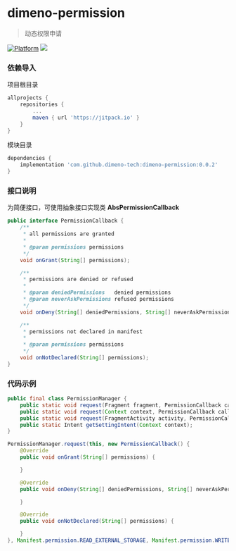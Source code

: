 # dimeno-permission
> 动态权限申请

[![Platform](https://img.shields.io/badge/Platform-Android-00CC00.svg?style=flat)](https://www.android.com)
[![](https://jitpack.io/v/dimeno-tech/dimeno-permission.svg)](https://jitpack.io/#dimeno-tech/dimeno-permission)

### 依赖导入

项目根目录

``` gradle
allprojects {
	repositories {
		...
		maven { url 'https://jitpack.io' }
	}
}
```

模块目录

``` gradle
dependencies {
	implementation 'com.github.dimeno-tech:dimeno-permission:0.0.2'
}
```

### 接口说明

为简便接口，可使用抽象接口实现类 **AbsPermissionCallback**

```java
public interface PermissionCallback {
    /**
     * all permissions are granted
     *
     * @param permissions permissions
     */
    void onGrant(String[] permissions);

    /**
     * permissions are denied or refused
     *
     * @param deniedPermissions   denied permissions
     * @param neverAskPermissions refused permissions
     */
    void onDeny(String[] deniedPermissions, String[] neverAskPermissions);

    /**
     * permissions not declared in manifest
     *
     * @param permissions permissions
     */
    void onNotDeclared(String[] permissions);
}
```

### 代码示例

```java
public final class PermissionManager {
    public static void request(Fragment fragment, PermissionCallback callback, String... permissions);
    public static void request(Context context, PermissionCallback callback, String... permissions);
    public static void request(FragmentActivity activity, PermissionCallback callback, String... permissions);
    public static Intent getSettingIntent(Context context);
}
```

```java
PermissionManager.request(this, new PermissionCallback() {
    @Override
    public void onGrant(String[] permissions) {

    }

    @Override
    public void onDeny(String[] deniedPermissions, String[] neverAskPermissions) {

    }

    @Override
    public void onNotDeclared(String[] permissions) {

    }
}, Manifest.permission.READ_EXTERNAL_STORAGE, Manifest.permission.WRITE_EXTERNAL_STORAGE);
```